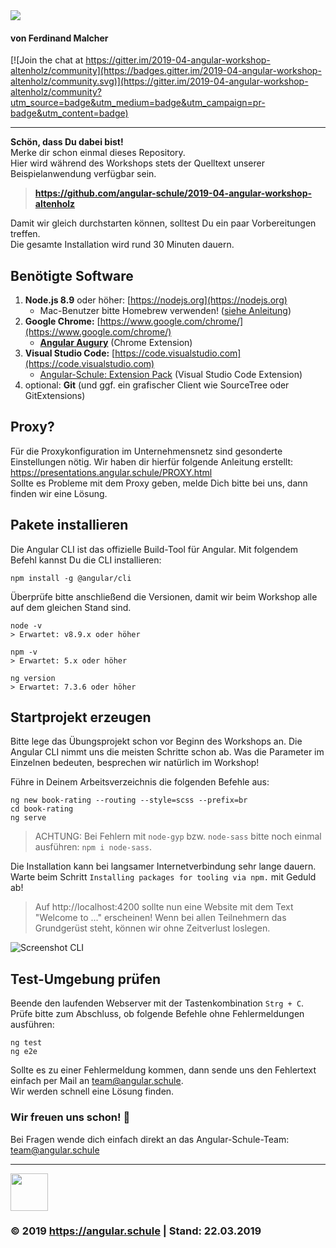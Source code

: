 <img src="http://assets.angular.schule/logo-angular-workshop-ng7.png">

#### **von Ferdinand Malcher**

[![Join the chat at https://gitter.im/2019-04-angular-workshop-altenholz/community](https://badges.gitter.im/2019-04-angular-workshop-altenholz/community.svg)](https://gitter.im/2019-04-angular-workshop-altenholz/community?utm_source=badge&utm_medium=badge&utm_campaign=pr-badge&utm_content=badge)

<hr>

**Schön, dass Du dabei bist!**  
Merke dir schon einmal dieses Repository.  
Hier wird während des Workshops stets der Quelltext unserer Beispielanwendung verfügbar sein.
> **https://github.com/angular-schule/2019-04-angular-workshop-altenholz**

Damit wir gleich durchstarten können, solltest Du ein paar Vorbereitungen treffen.  
Die gesamte Installation wird rund 30 Minuten dauern. 


## Benötigte Software

1. **Node.js 8.9** oder höher: [https://nodejs.org](https://nodejs.org)
   + Mac-Benutzer bitte Homebrew verwenden! ([siehe Anleitung](https://presentations.angular.schule/HOMEBREW_NODE))
2. **Google Chrome:** [https://www.google.com/chrome/](https://www.google.com/chrome/)
   + **[Angular Augury](https://chrome.google.com/webstore/detail/augury/elgalmkoelokbchhkhacckoklkejnhcd)** (Chrome Extension)
4. **Visual Studio Code:** [https://code.visualstudio.com](https://code.visualstudio.com)
   + [Angular-Schule: Extension Pack](https://marketplace.visualstudio.com/items?itemName=angular-schule.angular-schule-extension-pack)  (Visual Studio Code Extension)
5. optional: **Git** (und ggf. ein grafischer Client wie SourceTree oder GitExtensions)


## Proxy?

Für die Proxykonfiguration im Unternehmensnetz sind gesonderte Einstellungen nötig.
Wir haben dir hierfür folgende Anleitung erstellt:
https://presentations.angular.schule/PROXY.html  
Sollte es Probleme mit dem Proxy geben, melde Dich bitte bei uns, dann finden wir eine Lösung.


## Pakete installieren

Die Angular CLI ist das offizielle Build-Tool für Angular. Mit folgendem Befehl kannst Du die CLI installieren:

```
npm install -g @angular/cli
```

Überprüfe bitte anschließend die Versionen, damit wir beim Workshop alle auf dem gleichen Stand sind.
```
node -v
> Erwartet: v8.9.x oder höher

npm -v
> Erwartet: 5.x oder höher

ng version
> Erwartet: 7.3.6 oder höher
```



## Startprojekt erzeugen

Bitte lege das Übungsprojekt schon vor Beginn des Workshops an.
Die Angular CLI nimmt uns die meisten Schritte schon ab.
Was die Parameter im Einzelnen bedeuten, besprechen wir natürlich im Workshop!

Führe in Deinem Arbeitsverzeichnis die folgenden Befehle aus:

```
ng new book-rating --routing --style=scss --prefix=br
cd book-rating
ng serve
```

> ACHTUNG: Bei Fehlern mit `node-gyp` bzw. `node-sass` bitte noch einmal ausführen: `npm i node-sass`.

Die Installation kann bei langsamer Internetverbindung sehr lange dauern.
Warte beim Schritt `Installing packages for tooling via npm.` mit Geduld ab!


> Auf http://localhost:4200 sollte nun eine Website mit dem Text "Welcome to ..." erscheinen!
Wenn bei allen Teilnehmern das Grundgerüst steht, können wir ohne Zeitverlust loslegen.

![Screenshot CLI](http://assets.angular.schule/chrome_cli_welcome.png)



## Test-Umgebung prüfen

Beende den laufenden Webserver mit der Tastenkombination `Strg + C`.  
Prüfe bitte zum Abschluss, ob folgende Befehle ohne Fehlermeldungen ausführen:

```
ng test
ng e2e
```

Sollte es zu einer Fehlermeldung kommen, dann sende uns den Fehlertext einfach per Mail an [team@angular.schule](mailto:team@angular.schule).  
Wir werden schnell eine Lösung finden.



### Wir freuen uns schon! 🙂

Bei Fragen wende dich einfach direkt an das Angular-Schule-Team:  
[team@angular.schule](mailto:team@angular.schule)

<hr>

<img src="http://assets.angular.schule/logo-angular-schule.png" height="60">

### &copy; 2019 https://angular.schule | Stand: 22.03.2019



